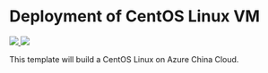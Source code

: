 # Deployment of CentOS Linux VM 

<a href="https://portal.azure.cn/#create/Microsoft.Template/uri/https%3A%2F%2Fraw.githubusercontent.com%2FLickkylee%2Fazure-quickstart-templates%2Fmaster%2F101-vm-simple-rhel%2Fazuredeploy.json" target="_blank">
    <img src="http://azuredeploy.net/deploybutton.png"/>
</a>
<a href="http://armviz.io/#/?load=https%3A%2F%2Fraw.githubusercontent.com%2FLickkylee%2Fazure-quickstart-templates%2Fmaster%2F101-vm-simple-rhel%2Fazuredeploy.json" target="_blank">
    <img src="http://armviz.io/visualizebutton.png"/>
</a>

This template will build a CentOS Linux on Azure China Cloud. 
